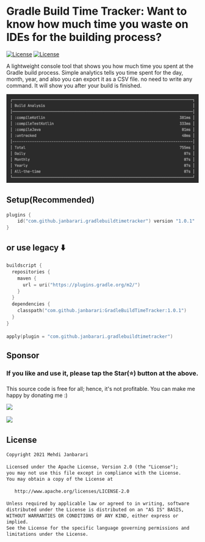 # Gradle Build Time Tracker: Want to know how much time you waste on IDEs for the building process?
[![License](http://img.shields.io/badge/Intellij%20Idea-Support-green.svg?style=flat)](https://github.com/janbarari/gradlebuildtimetracker)
[![License](http://img.shields.io/badge/Android%20Studio-Support-green.svg?style=flat)](https://github.com/janbarari/gradlebuildtimetracker)

A lightweight console tool that shows you how much time you spent at the Gradle build process. Simple analytics tells you time spent for the day, month, year, and also you can export it as a CSV file. no need to write any command. It will show you after your build is finished.  

![](image.png)

## Setup(Recommended)
```kotlin
plugins {
    id("com.github.janbarari.gradlebuildtimetracker") version "1.0.1"
}
```
## or use legacy ⬇️
```kotlin
buildscript {
  repositories {
    maven {
      url = uri("https://plugins.gradle.org/m2/")
    }
  }
  dependencies {
    classpath("com.github.janbarari:GradleBuildTimeTracker:1.0.1")
  }
}

apply(plugin = "com.github.janbarari.gradlebuildtimetracker")
```

## Sponsor
  ### If you like and use it, please tap the Star(⭐️) button at the above.  
  This source code is free for all; hence, it's not profitable. You can make me happy by donating me :)
  
  [![](https://img.shields.io/badge/Dogecoin-Click%20to%20see%20the%20address%20or%20scan%20the%20QR%20code-yellow.svg?style=flat)](https://blockchair.com/dogecoin/address/DB87foUxetrQRpAbWkrhexZeVtnzwyqhSL)
  
  [![](https://img.shields.io/badge/Bitcoin-Click%20to%20see%20the%20address%20or%20scan%20the%20QR%20code-orange.svg?style=flat)](https://blockchair.com/bitcoin/address/bc1qj30t3hmw0gat3vmwye972ce4sfrc5r5mz0ctr6)
  
## License

    Copyright 2021 Mehdi Janbarari

    Licensed under the Apache License, Version 2.0 (the "License");
    you may not use this file except in compliance with the License.
    You may obtain a copy of the License at

       http://www.apache.org/licenses/LICENSE-2.0

    Unless required by applicable law or agreed to in writing, software
    distributed under the License is distributed on an "AS IS" BASIS,
    WITHOUT WARRANTIES OR CONDITIONS OF ANY KIND, either express or implied.
    See the License for the specific language governing permissions and
    limitations under the License.
